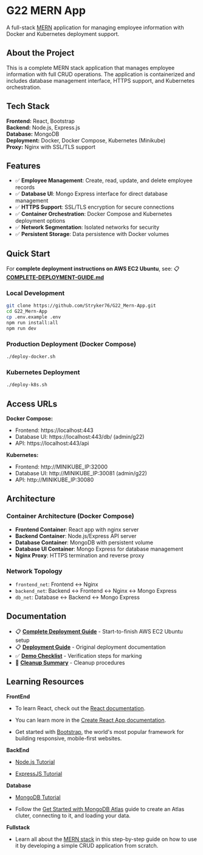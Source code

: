 # G22 MERN App

A full-stack [MERN](https://www.mongodb.com/mern-stack) application for managing employee information with Docker and Kubernetes deployment support.

## About the Project

This is a complete MERN stack application that manages employee information with full CRUD operations. The application is containerized and includes database management interface, HTTPS support, and Kubernetes orchestration.

## Tech Stack

**Frontend:** React, Bootstrap  
**Backend:** Node.js, Express.js  
**Database:** MongoDB  
**Deployment:** Docker, Docker Compose, Kubernetes (Minikube)  
**Proxy:** Nginx with SSL/TLS support

## Features

- ✅ **Employee Management**: Create, read, update, and delete employee records
- ✅ **Database UI**: Mongo Express interface for direct database management
- ✅ **HTTPS Support**: SSL/TLS encryption for secure connections
- ✅ **Container Orchestration**: Docker Compose and Kubernetes deployment options
- ✅ **Network Segmentation**: Isolated networks for security
- ✅ **Persistent Storage**: Data persistence with Docker volumes

## Quick Start

For **complete deployment instructions on AWS EC2 Ubuntu**, see:
📋 **[COMPLETE-DEPLOYMENT-GUIDE.md](COMPLETE-DEPLOYMENT-GUIDE.md)**

### Local Development
```bash
git clone https://github.com/Stryker76/G22_Mern-App.git
cd G22_Mern-App
cp .env.example .env
npm run install:all
npm run dev
```

### Production Deployment (Docker Compose)
```bash
./deploy-docker.sh
```

### Kubernetes Deployment
```bash
./deploy-k8s.sh
```

## Access URLs

**Docker Compose:**
- Frontend: https://localhost:443
- Database UI: https://localhost:443/db/ (admin/g22)
- API: https://localhost:443/api

**Kubernetes:**
- Frontend: http://MINIKUBE_IP:32000
- Database UI: http://MINIKUBE_IP:30081 (admin/g22)
- API: http://MINIKUBE_IP:30080

## Architecture

### Container Architecture (Docker Compose)
- **Frontend Container**: React app with nginx server
- **Backend Container**: Node.js/Express API server  
- **Database Container**: MongoDB with persistent volume
- **Database UI Container**: Mongo Express for database management
- **Nginx Proxy**: HTTPS termination and reverse proxy

### Network Topology
- `frontend_net`: Frontend ↔ Nginx
- `backend_net`: Backend ↔ Frontend ↔ Nginx ↔ Mongo Express  
- `db_net`: Database ↔ Backend ↔ Mongo Express

## Documentation

- 📋 **[Complete Deployment Guide](COMPLETE-DEPLOYMENT-GUIDE.md)** - Start-to-finish AWS EC2 Ubuntu setup
- 📋 **[Deployment Guide](DEPLOYMENT-GUIDE.md)** - Original deployment documentation
- ✅ **[Demo Checklist](DEMO-CHECKLIST.md)** - Verification steps for marking
- 🧹 **[Cleanup Summary](CLEANUP-SUMMARY.md)** - Cleanup procedures

## Learning Resources

**FrontEnd**

* To learn React, check out the [React documentation](https://reactjs.org/).

* You can learn more in the [Create React App documentation](https://facebook.github.io/create-react-app/docs/getting-started).

* Get started with [Bootstrap](https://www.w3schools.com/bootstrap5/index.php), the world's most popular framework for building responsive, mobile-first websites.

**BackEnd**

* [Node.js Tutorial](https://www.w3schools.com/nodejs/default.asp)

* [ExpressJS Tutorial](https://www.tutorialspoint.com/expressjs/index.htm)

**Database**

* [MongoDB Tutorial](https://www.w3schools.com/mongodb/)

* Follow the [Get Started with MongoDB Atlas](https://www.mongodb.com/docs/atlas/getting-started/) guide to create an Atlas cluter, connecting to it, and loading your data.

**Fullstack**

* Learn all about the [MERN stack](https://www.mongodb.com/languages/mern-stack-tutorial) in this step-by-step guide on how to use it by developing a simple CRUD application from scratch.
